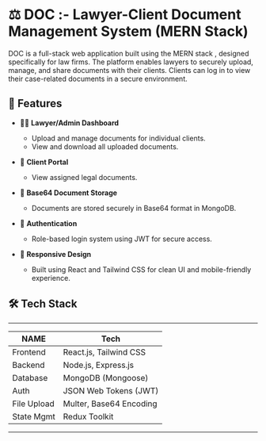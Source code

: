 # ⚖️ DOC :-  Lawyer-Client Document Management System (MERN Stack)

DOC is a full-stack web application built using the MERN stack , designed specifically for law firms. The platform enables lawyers to securely upload, manage, and share documents with their clients. Clients can log in to view  their case-related documents in a secure environment.


## 🚀 Features

- 👨‍⚖️ **Lawyer/Admin Dashboard**
  - Upload and manage documents for individual clients.
  - View and download all uploaded documents.
  
- 👤 **Client Portal**
  - View assigned legal documents.
  
- 📁 **Base64 Document Storage**
  - Documents are stored securely in Base64 format in MongoDB.
  
- 🔐 **Authentication**
  - Role-based login system using JWT for secure access.
  
- 📱 **Responsive Design**
  - Built using React and Tailwind CSS for clean UI and mobile-friendly experience.


## 🛠️ Tech Stack
-------------------------------------------
| NAME        | Tech                       |
|-------------|----------------------------|
| Frontend    | React.js, Tailwind CSS     |
| Backend     | Node.js, Express.js        |
| Database    | MongoDB (Mongoose)         |
| Auth        | JSON Web Tokens (JWT)      |
| File Upload | Multer, Base64 Encoding    |
| State Mgmt  | Redux Toolkit              |
-------------------------------------------
